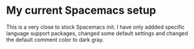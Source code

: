 # My current Spacemacs setup
This is a very close to stock Spacemacs init. I have only addded specific language support packages, changed some default settings and changed the default comment color to dark gray.
